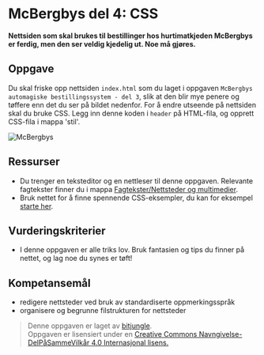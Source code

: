 McBergbys del 4: CSS
====================
**Nettsiden som skal brukes til bestillinger hos hurtimatkjeden McBergbys er ferdig, men den ser veldig kjedelig ut. Noe må gjøres.**

Oppgave
-------
Du skal friske opp nettsiden `index.html` som du laget i oppgaven `McBergbys automagiske bestillingssystem - del 3`, slik at den blir mye penere og tøffere enn det du ser på bildet nedenfor. For å endre utseende på nettsiden skal du bruke CSS. Legg inn denne koden i `header` på HTML-fila, og opprett CSS-fila i mappa 'stil'. 

![McBergbys](https://raw.githubusercontent.com/fagstoff/IT1/master/img/mcbergbys-4.jpg)

Ressurser
---------
* Du trenger en teksteditor og en nettleser til denne oppgaven. Relevante fagtekster finner du i mappa [Fagtekster/Nettsteder og multimedier](https://github.com/bitjungle/IT1/tree/master/Fagtekster/Nettsteder%20og%20multimedier).
* Bruk nettet for å finne spennende CSS-eksempler, du kan for eksempel [starte her](http://www.w3schools.com/css/css_examples.asp).

Vurderingskriterier
-------------------
* I denne oppgaven er alle triks lov. Bruk fantasien og tips du finner på nettet, og lag noe du synes er tøft!

Kompetansemål
-------------
* redigere nettsteder ved bruk av standardiserte oppmerkingsspråk
* organisere og begrunne filstrukturen for nettsteder

>Denne oppgaven er laget av [bitjungle](https://github.com/bitjungle).  
>Oppgaven er lisensiert under en
>[Creative Commons Navngivelse-DelPåSammeVilkår 4.0 Internasjonal lisens.
](http://creativecommons.org/licenses/by-sa/4.0/)
